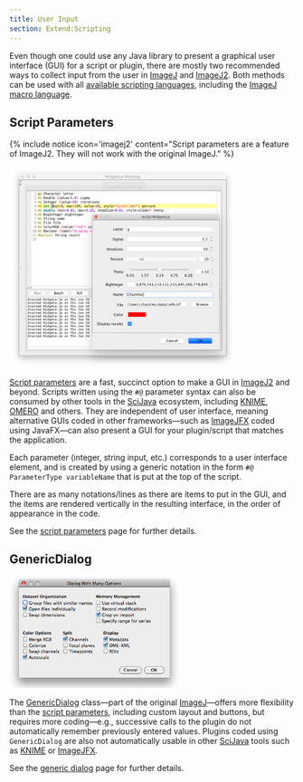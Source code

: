 ```yaml
---
title: User Input
section: Extend:Scripting
---
```


Even though one could use any Java library to present a graphical user interface (GUI) for a script or plugin, there are mostly two recommended ways to collect input from the user in [ImageJ](/software/imagej) and [ImageJ2](/software/imagej2). Both methods can be used with all [available scripting languages](/scripting#supported-languages), including the [ImageJ macro language](/scripting/macro).

## Script Parameters

{% include notice icon='imagej2' content="Script parameters are a feature of ImageJ2. They will not work with the original ImageJ." %}

<img src="/media/scripting/script-parameters.png" title="fig:Script-parameters.png" width="400" alt="Script-parameters.png" /> 

[Script parameters](/scripting/parameters) are a fast, succinct option to make a GUI in [ImageJ2](/software/imagej2) and beyond. Scripts written using the `#@` parameter syntax can also be consumed by other tools in the [SciJava](/libs/scijava) ecosystem, including [KNIME](/software/knime), [OMERO](/software/omero) and others. They are independent of user interface, meaning alternative GUIs coded in other frameworks—such as [ImageJFX](/software/imagejfx) coded using JavaFX—can also present a GUI for your plugin/script that matches the application.

Each parameter (integer, string input, etc.) corresponds to a user interface element, and is created by using a generic notation in the form `#@ ParameterType variableName` that is put at the top of the script.

There are as many notations/lines as there are items to put in the GUI, and the items are rendered vertically in the resulting interface, in the order of appearance in the code.

See the [script parameters](/scripting/parameters) page for further details.

## GenericDialog

<img src="/media/scripting/multi-column-dialog.png" title="fig:Multi-column-dialog.png" width="300" alt="Multi-column-dialog.png" /> 

The [GenericDialog](/scripting/generic-dialog) class—part of the original [ImageJ](/software/imagej)—offers more flexibility than the [script parameters](/scripting/parameters), including custom layout and buttons, but requires more coding—e.g., successive calls to the plugin do not automatically remember previously entered values. Plugins coded using `GenericDialog` are also not automatically usable in other [SciJava](/libs/scijava) tools such as [KNIME](/software/knime) or [ImageJFX](/software/imagejfx).

See the [generic dialog](/scripting/generic-dialog) page for further details.
